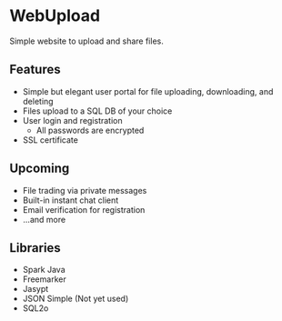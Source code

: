 # WebUpload
Simple website to upload and share files.

## Features
* Simple but elegant user portal for file uploading, downloading, and deleting
* Files upload to a SQL DB of your choice
* User login and registration
    * All passwords are encrypted
* SSL certificate

## Upcoming
* File trading via private messages
* Built-in instant chat client
* Email verification for registration
* ...and more

## Libraries
* Spark Java
* Freemarker
* Jasypt
* JSON Simple (Not yet used)
* SQL2o